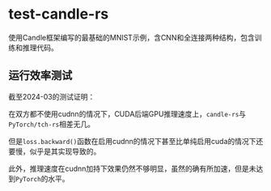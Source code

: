 # test-candle-rs

使用Candle框架编写的最基础的MNIST示例，含CNN和全连接两种结构，包含训练和推理代码。

## 运行效率测试

截至2024-03的测试证明：

在双方都不使用cudnn的情况下，CUDA后端GPU推理速度上，`candle-rs`与`PyTorch/tch-rs`相差无几。

但是`loss.backward()`函数在启用cudnn的情况下甚至比单纯启用cuda的情况下还要慢，似乎是其实现导致的。

此外，推理速度在cudnn加持下效果仍然不够明显，虽然的确有所加速，但是未达到`PyTorch`的水平。

